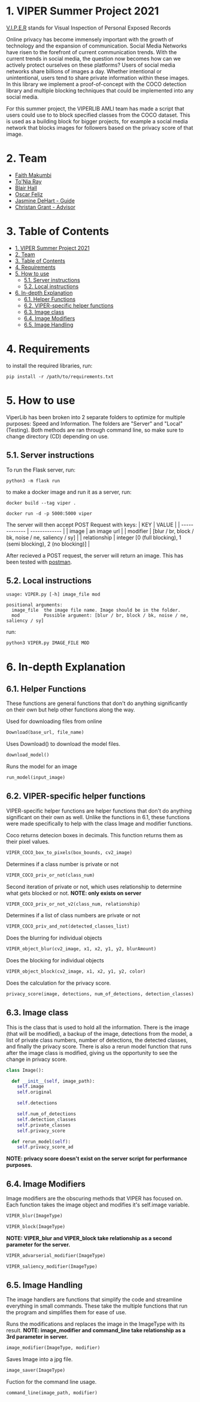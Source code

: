# 1. VIPER Summer Project 2021

[V.I.P.E.R](https://github.com/jasdehart/viper_summer_2021) stands for Visual Inspection of Personal Exposed Records

Online privacy has become immensely important with the growth of technology and the expansion of communication. Social Media Networks have risen to the forefront of current communication trends. With the current trends in social media, the question now becomes how can we actively protect ourselves on these platforms? Users of social media networks share billions of images a day. Whether intentional or unintentional, users tend to share private information within these images. In this library we implement a proof-of-concept with the COCO detection library and multiple blocking techniques that could be implemented into any social media.

For this summer project, the VIPERLIB AMLI team has made a script that users could use to to block specified classes from the COCO dataset. This is used as a building block for bigger projects, for example a social media network that blocks images for followers based on the privacy score of that image.

# 2. Team
- [Faith Makumbi](https://github.com/faith098)
- [To'Nia Ray](https://github.com/tabe228)
- [Blair Hall](https://github.com/B-Hall1)
- [Oscar Feliz](https://github.com/Cobra-irl)
- [Jasmine DeHart - Guide](https://github.com/jasdehart)    
- [Christan Grant - Advisor](https://github.com/cegme)

# 3. Table of Contents
- [1. VIPER Summer Project 2021](#1-viper-summer-project-2021)
- [2. Team](#2-team)
- [3. Table of Contents](#3-table-of-contents)
- [4. Requirements](#4-requirements)
- [5. How to use](#5-how-to-use)
  - [5.1. Server instructions](#51-server-instructions)
  - [5.2. Local instructions](#52-local-instructions)
- [6. In-depth Explanation](#6-in-depth-explanation)
  - [6.1. Helper Functions](#61-helper-functions)
  - [6.2. VIPER-specific helper functions](#62-viper-specific-helper-functions)
  - [6.3. Image class](#63-image-class)
  - [6.4. Image Modifiers](#64-image-modifiers)
  - [6.5. Image Handling](#65-image-handling)


# 4. Requirements 

to install the required libraries, run:
```
pip install -r /path/to/requirements.txt
```


# 5. How to use
ViperLib has been broken into 2 separate folders to optimize for multiple purposes: Speed and Information. The folders are "Server" and "Local" (Testing). Both methods are ran through command line, so make sure to change directory (CD) depending on  use. 
## 5.1. Server instructions
To run the Flask server, run:
```
python3 -m flask run  
```

to make a docker image and run it as a server, run:
```
docker build --tag viper .
```
```
docker run -d -p 5000:5000 viper
```


The server will then accept POST Request with keys:
| KEY | VALUE |
| ------------- | ------------- |
| image  | an image url |
| modifier  |  [blur / br, block / bk, noise / ne, saliency / sy] |
| relationship  | integer [0 (full blocking), 1 (semi blocking), 2 (no blocking)] |

After recieved a POST request, the server will return an image. This has been tested with [postman](https://www.postman.com/downloads/).

## 5.2. Local instructions
```
usage: VIPER.py [-h] image_file mod

positional arguments:
  image_file  the image file name. Image should be in the folder.
  mod         Possible argument: [blur / br, block / bk, noise / ne, saliency / sy]
```

run:
```
python3 VIPER.py IMAGE_FILE MOD
```



# 6. In-depth Explanation

## 6.1. Helper Functions
These functions are general functions that don't do anything significantly on their own but help other functions along the way. 

Used for downloading files from online
```python
Download(base_url, file_name)
```
Uses Download() to download the model files.
```python
download_model()
```
Runs the model for an image
```python
run_model(input_image)
```

## 6.2. VIPER-specific helper functions
VIPER-specific helper functions are helper functions that don't do anything significant on their own as well. Unlike the functions in 6.1, these functions were made specifically to help with the class Image and modifier functions.


Coco returns detecion boxes in decimals. This function returns them as their pixel values.
```python
VIPER_COCO_box_to_pixels(box_bounds, cv2_image)
```
Determines if a class number is private or not
```python
VIPER_COCO_priv_or_not(class_num)
```

Second iteration of private or not, which uses relationship to determine what gets blocked or not. **NOTE: only exists on server**
```python
VIPER_COCO_priv_or_not_v2(class_num, relationship)
```

Determines if a list of class numbers are private or not
```python
VIPER_COCO_priv_and_not(detected_classes_list)
```

Does the blurring for individual objects
```python
VIPER_object_blur(cv2_image, x1, x2, y1, y2, blurAmount)
```

Does the blocking for individual objects
```python
VIPER_object_block(cv2_image, x1, x2, y1, y2, color)
```

Does the calculation for the privacy score.
```python
privacy_score(image, detections, num_of_detections, detection_classes)
```

## 6.3. Image class

This is the class that is used to hold all the information. There is the image (that will be modified), a backup of the image, detections from the model, a list of private class numbers, number of detections, the detected classes, and finally the privacy score. There is also a rerun model function that runs after the image class is modified, giving us the opportunity to see the change in privacy score.

```python
class Image():

  def __init__(self, image_path):
    self.image
    self.original

    self.detections

    self.num_of_detections
    self.detection_classes
    self.private_classes
    self.privacy_score

  def rerun_model(self):
    self.privacy_score_ad
```

**NOTE: privacy score doesn't exist on the server script for performance purposes.**

## 6.4. Image Modifiers
Image modifiers are the obscuring methods that VIPER has focused on. Each function takes the image object and modifies it's self.image variable.


```python
VIPER_blur(ImageType)
```

```python
VIPER_block(ImageType)
```
**NOTE: VIPER_blur and VIPER_block take relationship as a second parameter for the server.**

```python
VIPER_advarserial_modifier(ImageType)
```

```python
VIPER_saliency_modifier(ImageType)
```

## 6.5. Image Handling
The image handlers are functions that simplify the code and streamline everything in small commands. These take the multiple functions that run the program and simplifies them for ease of use.


Runs the modifications and replaces the image in the ImageType with its result. **NOTE: image_modifier and command_line take relationship as a 3rd parameter in server.**
```python
image_modifier(ImageType, modifier)
```

Saves Image into a jpg file.
```python
image_saver(ImageType)
```

Fuction for the command line usage.
```python
command_line(image_path, modifier)
```
